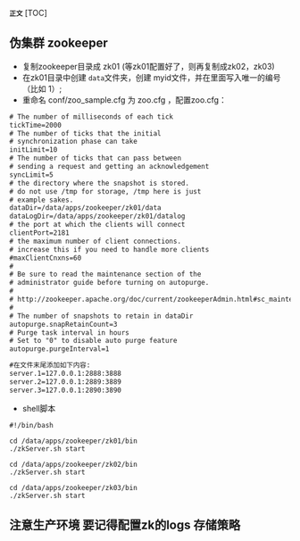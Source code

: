 **`正文`**
[TOC]

## 伪集群 zookeeper
* 复制zookeeper目录成 zk01 (等zk01配置好了，则再复制成zk02，zk03)
* 在zk01目录中创建 `data`文件夹，创建 myid文件，并在里面写入唯一的编号（比如 1）;
* 重命名 conf/zoo_sample.cfg 为 zoo.cfg ，配置zoo.cfg：
```xml
# The number of milliseconds of each tick
tickTime=2000
# The number of ticks that the initial 
# synchronization phase can take
initLimit=10
# The number of ticks that can pass between 
# sending a request and getting an acknowledgement
syncLimit=5
# the directory where the snapshot is stored.
# do not use /tmp for storage, /tmp here is just 
# example sakes.
dataDir=/data/apps/zookeeper/zk01/data
dataLogDir=/data/apps/zookeeper/zk01/datalog
# the port at which the clients will connect
clientPort=2181
# the maximum number of client connections.
# increase this if you need to handle more clients
#maxClientCnxns=60
#
# Be sure to read the maintenance section of the 
# administrator guide before turning on autopurge.
#
# http://zookeeper.apache.org/doc/current/zookeeperAdmin.html#sc_maintenance
#
# The number of snapshots to retain in dataDir
autopurge.snapRetainCount=3
# Purge task interval in hours
# Set to "0" to disable auto purge feature
autopurge.purgeInterval=1

#在文件末尾添加如下内容:
server.1=127.0.0.1:2888:3888
server.2=127.0.0.1:2889:3889
server.3=127.0.0.1:2890:3890
```


* shell脚本
```shell
#!/bin/bash

cd /data/apps/zookeeper/zk01/bin
./zkServer.sh start

cd /data/apps/zookeeper/zk02/bin
./zkServer.sh start

cd /data/apps/zookeeper/zk03/bin
./zkServer.sh start
```

## 注意生产环境 要记得配置zk的logs 存储策略


